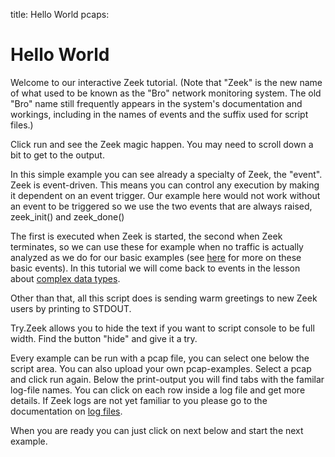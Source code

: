 title: Hello World
pcaps: 

Hello World
============

Welcome to our interactive Zeek tutorial.  (Note that "Zeek" is the
new name of what used to be known as the "Bro" network monitoring system.
The old "Bro" name still frequently appears in the system's documentation
and workings, including in the names of events and the suffix used for
script files.)

Click run and see the Zeek magic happen. You may need to scroll
down a bit to get to the output.

In this simple example you can see already a specialty of Zeek, the "event". Zeek is event-driven.
This means you can control any execution by making it dependent on an event trigger. 
Our example here would not work without an event to be triggered so we use the two events that are always raised,
	zeek_init()
and 
	zeek_done()
 
The first is executed when Zeek is started, the second when Zeek terminates, so we can use these for example
when no traffic is actually analyzed as we do for our basic examples
(see [here](https://docs.zeek.org/en/current/scripts/base/bif/event.bif.zeek.html) for more on these basic events).
In this tutorial we will come back to events in the lesson about [complex data types](http://try.zeek.org/example/events).

Other than that, all this script does is sending warm greetings to new Zeek users by printing to STDOUT.

Try.Zeek allows you to hide the text if you want to script console to be full width. Find the button "hide" and give it a try.

Every example can be run with a pcap file, you can select one below the script area. You can also
upload your own pcap-examples. Select a pcap and click run again. Below the print-output you will find tabs
with the familar log-file names. You can click on each row inside a log file and get more details. If Zeek logs are not yet
familiar to you please go to the documentation on [log files](https://docs.zeek.org/en/current/script-reference/log-files.html).

When you are ready you can just click on next below and start the next example.
